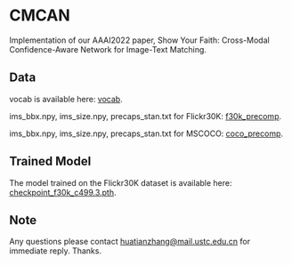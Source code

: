 # CMCAN

Implementation of our AAAI2022 paper, Show Your Faith: Cross-Modal Confidence-Aware Network for Image-Text Matching.

## Data
vocab is available here: [vocab](https://drive.google.com/drive/folders/1Xxl2452lWrjWuXtFQgzItKRfhUdZRKFt?usp=drive_link).

ims_bbx.npy, ims_size.npy, precaps_stan.txt for Flickr30K: [f30k_precomp](https://drive.google.com/drive/folders/1kuLiCLb5luJdorJuKMVhT7BMVhJSybT-?usp=drive_link).

ims_bbx.npy, ims_size.npy, precaps_stan.txt for MSCOCO: [coco_precomp](https://drive.google.com/drive/folders/1iKUOq4NL14I3imhUuPB0sdF_DZHgB4o7?usp=drive_link).

## Trained Model
The model trained on the Flickr30K dataset is available here: [checkpoint_f30k_c499.3.pth](https://drive.google.com/file/d/1x89dKj87PZh1Ke-hfxlU94ui6T7fdk31/view?usp=drive_link).

## Note
Any questions please contact huatianzhang@mail.ustc.edu.cn for immediate reply. Thanks.


